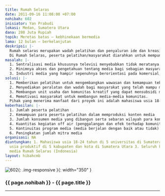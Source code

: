 ```yaml
---
title: Rumah Selaras
date: 2011-09-16 11:08:00 +07:00
nohibah: 602
inisiator: Yan Prabudi
lokasi: Medan, Sumatera Utara
dana: 280 Juta Rupiah
topik: Meretas batas – kebhinekaan bermedia
lama: 12 bulan – berkelanjutan
deskripsi: |-
  Rumah selaras merupakan wadah pelatihan dan penyaluran ide dan kreasi rakyat. Rumah Selaras memberikan pelatihan berupa wawasan tentang peran dan fungsi media, serta kemampuan teknis produksi konten media.
  Di Rumah Selaras, peserta pelatihan/masyarakat diarahkan untuk mempunyai kesadaran bermedia dan dapat menyalurkan dan merealisasikan ide atau gagasan tentang konten media sesuai dengan kebutuhan mereka. Rumah Selaras menyediakan tempat pelatihan, peralatan dan wadah penyaluran ide berupa media kreasi rakyat (Web TV dan web portal, bioskop rakyat, dan media kampanye keliling). Media-media tersebut akan diisi oleh karya para peserta pelatihan dan Rumah Selaras.
masalah: |-
  1. Sentralisasi media khususnya televisi menyebabkan tidak meratanya sebaran informasi dan konten media dan minimnya konten lokal. Masyarakat di daerah selalu disuguhkan hal-hal yang terkadang tidak sesuai dengan kebutuhan dan problematika kehidupan mereka. Hal ini juga dapat berdampak pada hilangnya jati diri masyarakat.
  2. Minimnya akses dan pengetahuan tentang media bagi sebagian masyarakat di daerah khususnya di Sumatera Utara. Mahasiswa yang berpotensi besar sebagai praktisi media, juga seringkali terkendala oleh keterbatasan peralatan dan pengetahuan teknis produksi konten media.
  3. Industri media yang hampir sepenuhnya berorientasi pada komersial, menyebabkan penyusunan konten media yang berorientasi komersial juga. Peran edukasi, informasi dan kontrol sosial media terkadang menjadi kabur. Isu-isu program yang mendukung multikulturalisme, peningkatan kesehatan, dan pendidikan masyarakat, budaya kemanusiaan serta lingkungan hidup menjadi program sekunder atau bahkan tertier.
solusi: |-
  1. Memberikan pelatihan untuk mengembangkan wawasan dan kemampuan teknis produksi konten media bagi masyarakat dan mahasiswa. Dengan modal pengetahuan tersebut mereka diharapkan dapat memproduksi konten-konten media yang sesuai dengan kebutuhan lokal dan sesuai dengan fungsi media.
  2. Menyediakan peralatan dan wadah bagi masyarakat yang telah mampu memproduksi konten media lewat sejumlah media seperti web TV, web portal, bioskop rakyat dan kampanye keliling.
  3. Membangun unit usaha dan komunitas kreatif yang dapat mensubsidi media yang dibangun. Dengan cara ini media dibangun tidak untuk tujuan komersil atau hanya mencari keuntungan. Sehingga independensi dapat terjaga. Dan konsistensi untuk mengusung isu-isu multikulturalisme, peningkatan kesehatan dan pendidikan masyarakat, budaya kemanusiaan dan lingkungan hidup dapat dijaga.
  4. Memotivasi masyarakat untuk membangun media-media komunitas.
  Pihak yang menerima manfaat dari proyek ini adalah mahasiswa usia 18-24 tahun di 5 universitas di Sumatera Utara, masyarakat usia produktif di 5 kabupaten dan kota di Sumatera Utara, dan seluruh konsumen produk media Rumah Selaras (Indonesia)
keberhasilan: |-
  1. Jumlah peserta pelatihan
  2. Kemampuan para peserta pelatihan dalam memproduksi konten media
  3. Jumlah konsumen media yang dibangun serta sebaran wilayah para konsumen tersebut
  4. Kuantitas kegiatan off air (penggalangan dan efek terhadap komunitas yang dibangun lewat media).
  5. Kontinuitas program media (media berjalan dengan baik atau tidak)
  6. Peningkatan jumlah mitra media
organisasi: NA
diuntungkan: 1. Mahasiswa usia 18-24 tahun di 5 universitas di Sumatera Utara 2. Masyarakat
  usia produktif di 5 kabupaten dan kota di Sumatera Utara 3. Seluruh konsumen produk
  media Rumah Selaras (Indonesia)
layout: hibahcmb
---
```


![602](/static/img/hibahcmb/602.png){: .img-responsive }{: width="350" }

### {{ page.nohibah }} - {{ page.title }}

---
